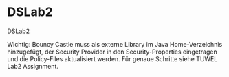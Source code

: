 DSLab2
======

DSLab2

Wichtig:
Bouncy Castle muss als externe Library im Java Home-Verzeichnis hinzugefügt, der Security Provider in den Security-Properties eingetragen und die Policy-Files aktualisiert werden.
Für genaue Schritte siehe TUWEL Lab2 Assignment.

